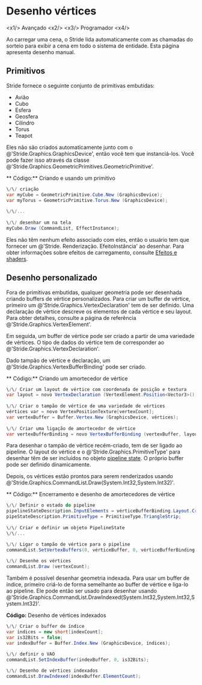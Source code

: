 # Desenho vértices

<x1\/> Avançado <x2\/>
<x3\/> Programador <x4\/>

Ao carregar uma cena, o Stride lida automaticamente com as chamadas do sorteio para exibir a cena em todo o sistema de entidade. Esta página apresenta desenho manual.

## Primitivos

Stride fornece o seguinte conjunto de primitivas embutidas:

- Avião
- Cubo
- Esfera
- Geosfera
- Cilindro
- Torus
- Teapot

Eles não são criados automaticamente junto com o @'Stride.Graphics.GraphicsDevice', então você tem que instanciá-los. Você pode fazer isso através da classe @'Stride.Graphics.GeometricPrimitives.GeometricPrimitive'.

** Código:** Criando e usando um primitivo

```cs
\/\/ criação
var myCube = GeometricPrimitive.Cube.New (GraphicsDevice);
var myTorus = GeometricPrimitive.Torus.New (GraphicsDevice);
 
\/\/...
 
\/\/ desenhar um na tela
myCube.Draw (CommandList, EffectInstance);
```

Eles não têm nenhum efeito associado com eles, então o usuário tem que fornecer um @'Stride. Renderização. EfeitoInstância' ao desenhar. Para obter informações sobre efeitos de carregamento, consulte [Efeitos e shaders](../effects-and-shaders/index.md).

## Desenho personalizado

Fora de primitivas embutidas, qualquer geometria pode ser desenhada criando buffers de vértice personalizados. Para criar um buffer de vértice, primeiro um @'Stride.Graphics.VertexDeclaration' tem de ser definido. Uma declaração de vértice descreve os elementos de cada vértice e seu layout.
Para obter detalhes, consulte a página de referência @'Stride.Graphics.VertexElement'.

Em seguida, um buffer de vértice pode ser criado a partir de uma variedade de vértices. O tipo de dados do vértice tem de corresponder ao @'Stride.Graphics.VertexDeclaration'.

Dado tampão de vértice e declaração, um @'Stride.Graphics.VertexBufferBinding' pode ser criado.

** Código:** Criando um amortecedor de vértice

```cs
\/\/ Criar um layout de vértice com coordenada de posição e textura
var layout = novo VertexDeclaration (VertexElement.Position<Vector3>(), VertexElement.TextureCoordinate<Vector2>()); 
 
\/\/ Criar o tampão de vértice de uma variedade de vértices
vértices var = novo VertexPositionTexture[vertexCount];
var vertexBuffer = Buffer.Vertex.New (GraphicsDevice, vértices);
 
\/\/ Criar uma ligação de amortecedor de vértice
var vertexBufferBinding = novo VertexBufferBinding (vertexBuffer, layout, vérticeCount);
```

Para desenhar o tampão de vértice recém-criado, tem de ser ligado ao pipeline. O layout do vértice e o @'Stride.Graphics.PrimitiveType' para desenhar têm de ser incluídos no objeto [pipeline state](pipeline-state.md). O próprio buffer pode ser definido dinamicamente.

Depois, os vértices estão prontos para serem renderizados usando @'Stride.Graphics.CommandList.Draw(System.Int32,System.Int32)'.

** Código:** Encerramento e desenho de amortecedores de vértice

```cs
\/\/ Definir o estado do pipeline
pipelineStateDescription.InputElements = vérticeBufferBinding.Layout.CreateInputElements();
pipeStateDescription.PrimitiveType = PrimitiveType.TriangleStrip;
 
\/\/ Criar e definir um objeto PipelineState
\/\/...

\/\/ Ligar o tampão de vértice para o pipeline
commandList.SetVertexBuffers(0, vérticeBuffer, 0, vérticeBufferBinding.Stride);
 
\/\/ Desenhe os vértices
commandList.Draw (vertexCount);
```

Também é possível desenhar geometria indexada. Para usar um buffer de índice, primeiro criá-lo de forma semelhante ao buffer de vértice e liga-lo ao pipeline.
Ele pode então ser usado para desenhar usando @'Stride.Graphics.CommandList.DrawIndexed(System.Int32,System.Int32,System.Int32)'.

**Código:** Desenho de vértices indexados

```cs
\/\/ Criar o buffer de índice
var indices = new short[indexCount];
var is32Bits = false;
var indexBuffer = Buffer.Index.New (GraphicsDevice, índices);
 
\/\/ definir o VAO
commandList.SetIndexBuffer(indexBuffer, 0, is32Bits);

\/\/ Desenho de vértices indexados
commandList.DrawIndexed(indexBuffer.ElementCount);
```

